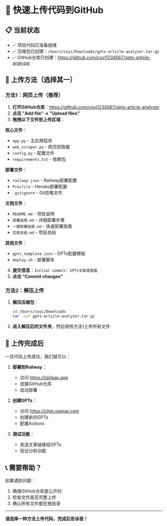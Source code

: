 # 🚀 快速上传代码到GitHub

## 📋 当前状态
- ✅ 项目代码已准备就绪
- ✅ 压缩包已创建：`/Users/coyi/Downloads/gpts-article-analyzer.tar.gz`
- ✅ GitHub仓库已创建：https://github.com/coyi1234567/gpts-article-analyzer

## 🎯 上传方法（选择其一）

### 方法1：网页上传（推荐）

1. **打开GitHub仓库**：https://github.com/coyi1234567/gpts-article-analyzer
2. **点击 "Add file" → "Upload files"**
3. **拖拽以下文件到上传区域**：

**核心文件**：
- `app.py` - 主应用程序
- `web_scraper.py` - 网页抓取器
- `config.py` - 配置文件
- `requirements.txt` - 依赖包

**部署文件**：
- `railway.json` - Railway部署配置
- `Procfile` - Heroku部署配置
- `.gitignore` - Git忽略文件

**文档文件**：
- `README.md` - 项目说明
- `部署指南.md` - 详细部署步骤
- `一键部署指南.md` - 快速部署指南
- `完成总结.md` - 项目总结

**其他文件**：
- `gpts_template.json` - GPTs配置模板
- `deploy.sh` - 部署脚本

4. **提交信息**：`Initial commit: GPTs文章提取器`
5. **点击 "Commit changes"**

### 方法2：解压上传

1. **解压压缩包**：
   ```bash
   cd /Users/coyi/Downloads
   tar -xzf gpts-article-analyzer.tar.gz
   ```

2. **进入解压后的文件夹**，然后按照方法1上传所有文件

## 🎉 上传完成后

一旦代码上传成功，我们就可以：

1. **部署到Railway**：
   - 访问 https://railway.app
   - 连接GitHub仓库
   - 自动部署

2. **创建GPTs**：
   - 访问 https://chat.openai.com
   - 创建新的GPTs
   - 配置Actions

3. **测试功能**：
   - 发送文章链接给GPTs
   - 验证分析功能

## 📞 需要帮助？

如果遇到问题：
1. 确保GitHub仓库是公开的
2. 检查文件是否完整上传
3. 确认所有文件都在根目录

---

**请选择一种方法上传代码，完成后告诉我！**
